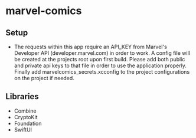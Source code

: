 # marvel-comics

## Setup ##
- The requests within this app require an API_KEY from Marvel's Developer API (developer.marvel.com) in order to work. A config file will be created at the projects root upon first build. Please add both public and private api keys to that file in order to use the application properly. Finally add marvelcomics_secrets.xcconfig to the project configurations on the project  if needed.

## Libraries ##
- Combine
- CryptoKit
- Foundation
- SwiftUI
